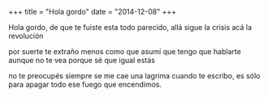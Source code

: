+++
title = "Hola gordo"
date = "2014-12-08"
+++

Hola gordo,
de que te fuiste 
esta todo parecido,
allá sigue la crisis
acá la revolución

por suerte 
te extraño menos
como que asumí que tengo 
que hablarte aunque no te vea
porque sé que igual estás

no te preocupés
siempre se me cae una lagrima 
cuando te escribo,
es sólo para apagar 
todo ese fuego que encendimos.